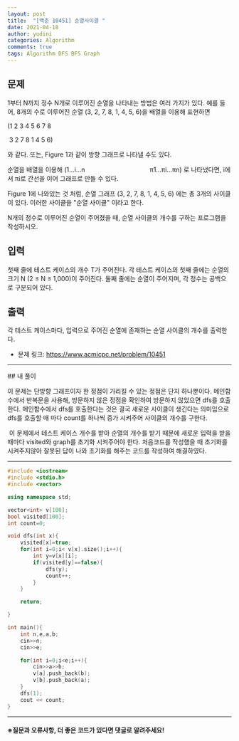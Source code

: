 ```yaml
---
layout: post
title:  "[백준 10451] 순열사이클 "
date: 2021-04-18
author: yudini
categories: Algorithm
comments: true
tags: Algorithm DFS BFS Graph
---
```


## 문제

1부터 N까지 정수 N개로 이루어진 순열을 나타내는 방법은 여러 가지가 있다. 예를 들어, 8개의 수로 이루어진 순열 (3, 2, 7, 8, 1, 4, 5, 6)을 배열을 이용해 표현하면 

(1 2 3 4 5 6 7 8

&nbsp;3 2 7 8 1 4 5 6)

 와 같다. 또는, Figure 1과 같이 방향 그래프로 나타낼 수도 있다.

 순열을 배열을 이용해 (1…i…n
 &nbsp; &nbsp; &nbsp; &nbsp; &nbsp; &nbsp; &nbsp; &nbsp; &nbsp; &nbsp; &nbsp; &nbsp; &nbsp; &nbsp; &nbsp; &nbsp; &nbsp; &nbsp; π1…πi…πn)  로 나타냈다면, i에서 πi로 간선을 이어 그래프로 만들 수 있다.

Figure 1에 나와있는 것 처럼, 순열 그래프 (3, 2, 7, 8, 1, 4, 5, 6) 에는 총 3개의 사이클이 있다. 이러한 사이클을 "순열 사이클" 이라고 한다.

N개의 정수로 이루어진 순열이 주어졌을 때, 순열 사이클의 개수를 구하는 프로그램을 작성하시오.

## 입력

첫째 줄에 테스트 케이스의 개수 T가 주어진다. 각 테스트 케이스의 첫째 줄에는 순열의 크기 N (2 ≤ N ≤ 1,000)이 주어진다. 둘째 줄에는 순열이 주어지며, 각 정수는 공백으로 구분되어 있다.

## 출력

각 테스트 케이스마다, 입력으로 주어진 순열에 존재하는 순열 사이클의 개수를 출력한다.

* 문제 링크: <https://www.acmicpc.net/problem/10451>


<hr>
## 내 풀이

이 문제는 단방향 그래프이자 한 정점이 가리킬 수 있는 정점은 단지 하나뿐이다.  메인함수에서 반복문을 사용해, 방문하지 않은 정점을 확인하여 방문하지 않았으면 dfs를 호출한다. 메인함수에서 dfs를 호출한다는 것은 결국 새로운 사이클이 생긴다는 의미임으로 dfs를 호출할 때 마다 count를 하나씩 증가 시켜주어 사이클의 개수를 구한다.  

​
이 문제에서  테스트 케이스 개수를 받아 순열의 개수를 받기 때문에 새로운 입력을 받을 때마다  visited와 graph를 초기화 시켜주어야 한다. 처음코드를 작성했을 때  초기화를 시켜주지않아 잘못된 답이 나와 초기화를 해주는 코드를 작성하여  해결하였다. 

<hr>

~~~C++
#include <iostream>
#include <stdio.h>
#include <vector>

using namespace std;                                                        

vector<int> v[100];
bool visited[100];
int count=0;

void dfs(int x){
    visited[x]=true;
    for(int i=0;i< v[x].size();i++){
        int y=v[x][i];
        if(visited[y]==false){
            dfs(y);
            count++;
        }
    }

    return;

}

int main(){
    int n,e,a,b;
    cin>>n;
    cin>>e;

    for(int i=0;i<e;i++){
        cin>>a>>b;
        v[a].push_back(b);
        v[b].push_back(a);
    }
    dfs(1);
    cout << count;
}


~~~

<hr>


<h4>&#8251;질문과 오류사항, 더 좋은 코드가 있다면 댓글로 알려주세요!</h4>